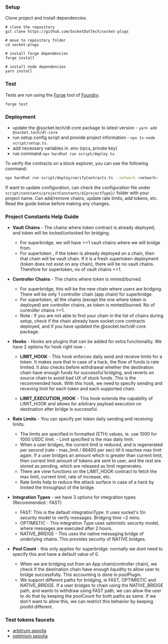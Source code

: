 ### Setup

Clone project and install dependencies.

```bash=
# clone the repository
git clone https://github.com/SocketDotTech/socket-plugs

# move to repository folder
cd socket-plugs

# install forge dependencies
forge install

# install node dependencies
yarn install
```

### Test

Tests are run using the [Forge](https://github.com/foundry-rs/foundry/tree/master/forge) tool of [Foundry](https://github.com/foundry-rs/foundry).

```bash=
forge test
```

### Deployment

- update the @socket.tech/dl-core package to latest version - `yarn add @socket.tech/dl-core`
- run setup config script and provide project information - `npx ts-node script/setup.ts`.
- add necessary variables in .env (rpcs, private key)
- run command `npx hardhat run script/deploy.ts`.

To verify the contracts on a block explorer, you can use the following command:

```bash
npx hardhat run script/deploy/verifyContracts.ts --network <network>
```

If want to update configuration, can check the configuration file under
`script/constants/projectConstants/${projectType}/` folder with your project name. Can add/remove chains, update rate limits, add tokens, etc. Read the guide below before making any changes.

### Project Constants Help Guide

- **Vault Chains** - The chains where token contract is already deployed, and token will be locked/unlocked for bridging.

  - For superbridge, we will have >=1 vault chains where we will bridge from.
  - For supertoken , if the token is already deployed on a chain, then that chain will be vault chain. If it is a fresh supertoken deployment (token does not exist on any chain), there will be no vault chains. Therefore for supertoken, no of vault chains <=1.

- **Controller Chains** - The chains where token is minted/burned.

  - For superbridge, this will be the new chain where users are bridging. There will be only 1 controller chain (app chain) for superbridge.
  - For supertoken, all the chains (except the one where token is deployed) are controller chains, as token is minted/burned. No of controller chains >=1.
  - Note : If you are not able to find your chain in the list of chains during setup, check if the chain already have socket core contracts deployed, and if you have updated the @socket.tech/dl-core package.

- **Hooks** - Hooks are plugins that can be added for extra functionality. We have 2 options for hook right now -

  - **LIMIT_HOOK** - This hook enforces daily send and receive limits for a token. It makes sure that in case of a hack, the flow of funds is rate limited. It also checks before withdrawal whether the destination chain have enough funds for successful bridging, and reverts on source chain to avoid bad UX of stuck funds. This is the recommended hook. With this hook, we need to specify sending and receving limit for each token and each supported chain.

  - **LIMIT_EXECUTION_HOOK** - This hook extends the capability of LIMIT_HOOK and allows for arbitrary payload execution on destination after bridge is successful.

- **Rate Limits** - You can specify per token daily sending and receiving limits.

  - The limits are specified in formatted (ETH) values, ie. use 1000 for 1000 USDC limit. - Limit specified is the max daily limit.
  - When a user bridges, the current limit is reduced, and is regenerated per second (rate - max_limit / 86400 per sec) till it reaches max limit again. If a user bridges an amount which is greater than current limit, then current limit amount of tokens are sent to user, and the rest are stored as pending, which are released as limit regenerates.
  - There are view functions on the LIMIT_HOOK contract to fetch the max limit, current limit, rate of increase, etc.
  - Rate limits help to reduce the attack surface in case of a hack by limited the throughput of the bridge.

- **Integration Types** - we have 3 options for integration types (Recommended : FAST)
  - FAST: This is the default integrationType. It uses socket's 1/n security model to verify messages. Bridging time ~2 mins.
  - OPTIMISTIC - This integration Type uses optimistic security model, where messages are executed after 2 hours.
  - NATIVE_BRIDGE - This uses the native messaging bridge of underlying chains. This provides security of NATIVE bridges.
- **Pool Count** - this only applies for superbridge. normally we dont need to specify this and have a default value of 0.
  - When we are bridging out from an App chain(controller chain), we check if the destination chain have enough liquidity to allow user to bridge successfully. This accounting is done in poolPlugin.
  - We support different paths for bridging, ie FAST, OPTIMISTIC and NATIVE_BRIDGE. If a user bridges to chain using the NATIVE_BRIDGE path, and wants to withdraw using FAST path, we can allow the user to do that by keeping the poolCount for both paths as same. If we don't want to allow this, we can restrict this behavior by keeping poolId different.

### Test tokens faucets

- [arbitrum sepolia](https://sepolia.arbiscan.io/address/0x406c77947d91f965f09b458c07a66a033c3efea4)
- [optimism sepolia](https://sepolia-optimism.etherscan.io/address/0xbebfcb5a41836490c6449ce755c8dc361c175aa3)
